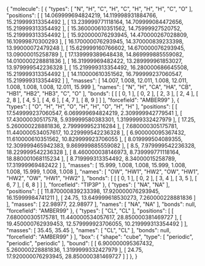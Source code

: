{
    "molecule": [
        {
            "types": [
                "N",
                "H",
                "C",
                "H",
                "C",
                "H",
                "H",
                "H",
                "C",
                "O"
            ],
            "positions": [
                [
                    14.069999694824219,
                    14.119998931884766,
                    15.219999313354492
                ],
                [
                    13.239999771118164,
                    14.709999084472656,
                    15.219999313354492
                ],
                [
                    15.360000610351562,
                    14.75999927520752,
                    15.219999313354492
                ],
                [
                    15.920000076293945,
                    14.470000267028809,
                    16.10999870300293
                ],
                [
                    16.170000076293945,
                    14.370000839233398,
                    13.99000072479248
                ],
                [
                    15.629999160766602,
                    14.670000076293945,
                    13.09000015258789
                ],
                [
                    17.139999389648438,
                    14.869999885559082,
                    14.010000228881836
                ],
                [
                    16.31999969482422,
                    13.289999961853027,
                    13.979999542236328
                ],
                [
                    15.219999313354492,
                    16.280000686645508,
                    15.219999313354492
                ],
                [
                    14.110000610351562,
                    16.799999237060547,
                    15.219999313354492
                ]
            ],
            "masses": [
                14.007,
                1.008,
                12.011,
                1.008,
                12.011,
                1.008,
                1.008,
                1.008,
                12.011,
                15.999
            ],
            "names": [
                "N",
                "H",
                "CA",
                "HA",
                "CB",
                "HB1",
                "HB2",
                "HB3",
                "C",
                "O"
            ],
            "bonds": [
                [
                    [
                        0,
                        1
                    ],
                    [
                        0,
                        2
                    ],
                    [
                        2,
                        3
                    ],
                    [
                        2,
                        4
                    ],
                    [
                        2,
                        8
                    ],
                    [
                        4,
                        5
                    ],
                    [
                        4,
                        6
                    ],
                    [
                        4,
                        7
                    ],
                    [
                        8,
                        9
                    ]
                ]
            ],
            "forcefield": "AMBER99"
        },
        {
            "types": [
                "O",
                "H",
                "H",
                "O",
                "H",
                "H",
                "O",
                "H",
                "H"
            ],
            "positions": [
                [
                    17.549999237060547,
                    6.069999694824219,
                    2.309999942779541
                ],
                [
                    17.43000030517578,
                    5.939999580383301,
                    1.3199999332427979
                ],
                [
                    17.25,
                    5.260000228881836,
                    2.799999952316284
                ],
                [
                    7.680000305175781,
                    11.440000534057617,
                    10.229999542236328
                ],
                [
                    6.900000095367432,
                    11.610000610351562,
                    10.829999923706055
                ],
                [
                    8.019999504089355,
                    12.309999465942383,
                    9.869999885559082
                ],
                [
                    8.5,
                    7.979999542236328,
                    18.229999542236328
                ],
                [
                    8.460000038146973,
                    8.739999771118164,
                    18.880001068115234
                ],
                [
                    8.719999313354492,
                    8.34000015258789,
                    17.31999969482422
                ]
            ],
            "masses": [
                15.999,
                1.008,
                1.008,
                15.999,
                1.008,
                1.008,
                15.999,
                1.008,
                1.008
            ],
            "names": [
                "OW",
                "HW1",
                "HW2",
                "OW",
                "HW1",
                "HW2",
                "OW",
                "HW1",
                "HW2"
            ],
            "bonds": [
                [
                    [
                        0,
                        1
                    ],
                    [
                        0,
                        2
                    ],
                    [
                        3,
                        4
                    ],
                    [
                        3,
                        5
                    ],
                    [
                        6,
                        7
                    ],
                    [
                        6,
                        8
                    ]
                ]
            ],
            "forcefield": "TIP3P"
        },
        {
            "types": [
                "NA",
                "NA"
            ],
            "positions": [
                [
                    11.870000839233398,
                    17.920000076293945,
                    16.15999984741211
                ],
                [
                    24.75,
                    13.649999618530273,
                    7.260000228881836
                ]
            ],
            "masses": [
                22.98977,
                22.98977
            ],
            "names": [
                "NA",
                "NA"
            ],
            "bonds": null,
            "forcefield": "AMBER99"
        },
        {
            "types": [
                "CL",
                "CL"
            ],
            "positions": [
                [
                    7.680000305175781,
                    11.440000534057617,
                    28.850000381469727
                ],
                [
                    19.450000762939453,
                    12.579999923706055,
                    10.219999313354492
                ]
            ],
            "masses": [
                35.45,
                35.45
            ],
            "names": [
                "CL",
                "CL"
            ],
            "bonds": null,
            "forcefield": "AMBER99"
        }
    ],
    "box": {
        "shape": "cube",
        "type": [
            "periodic",
            "periodic",
            "periodic"
        ],
        "bound": [
            [
                6.900000095367432,
                5.260000228881836,
                1.3199999332427979
            ],
            [
                24.75,
                17.920000076293945,
                28.850000381469727
            ]
        ]
    },
}

